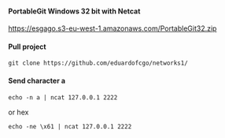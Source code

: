 #### PortableGit Windows 32 bit with Netcat

https://esgago.s3-eu-west-1.amazonaws.com/PortableGit32.zip

#### Pull project

`git clone https://github.com/eduardofcgo/networks1/`

#### Send character a

`echo -n a | ncat 127.0.0.1 2222`

or hex

`echo -ne \x61 | ncat 127.0.0.1 2222`

